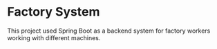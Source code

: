 # Factory System
This project used Spring Boot as a backend system for factory workers working with different machines.

